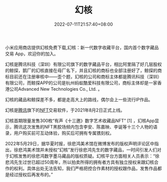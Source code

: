 ﻿---
weight: 
title: "幻核"
description: "小米应用商店提供幻核免费下载,幻核：新一代数字收藏平台
国内首个数字藏品交易 App，欢迎你的加入。"
date: 2022-07-11T21:57:40+08:00
lastmod: 2022-07-11T16:45:40+08:00
draft: false
authors: ["qianxun"]
featuredImage: "135.jpg"
link: "https://baike.baidu.com/item/%E5%B9%BB%E6%A0%B8/58147194?fr=aladdin"
tags: ["幻核","交易所"]
categories: ["navigation"]
navigation: ["交易所"]
lightgallery: true
toc: true
pinned: false
recommend: false
recommend1: false
---
小米应用商店提供幻核免费下载,幻核：新一代数字收藏平台，国内首个数字藏品交易 App，欢迎你的加入。

幻核是腾讯科技（深圳）有限公司旗下的数字藏品平台，相比阿里隔了好几层股权的鲸探，鹅厂的幻核直接在母厂名下，并且幻核的商标也全部注册好了，鲸探的商标目前还在注册审核中——歪个题，幻核的公司和商标主体都是腾讯科技（深圳）有限公司，而鲸探APP的公司是杭州蚂蚁酷爱科技有限公司，商标主体却是一家香港公司Advanced New Technologies Co., Ltd. 。

幻核的藏品和鲸探差不多，都是走高大上的路线，偶尔会上一些流行IP作品。

幻核是[腾讯](https://baike.baidu.com/item/腾讯/112204)旗下的[NFT](https://baike.baidu.com/item/NFT/56358612)交易软件，于2021年8月2日正式上线。

幻核首期限量发售300枚“有声《十三邀》数字艺术收藏品NFT” [1] ，幻核App显示，腾讯这次发售的NFT黑胶场频内包含李安、陈嘉映、李诞等十三个人物的语录，用户购买前可互动体验，购买后可拥有专属镌刻权。

2022年5月29日，据华夏时报，徐悲鸿美术馆在微博发布的版权声明评论区中指出，徐悲鸿美术馆并未授权“幻核”发行徐悲鸿先生的数字藏品，一时间引发人们对于幻核发售的徐悲鸿数字墨马藏品的版权质疑。幻核平台方面相关人员表示：“徐悲鸿先生过世已超过50周年，所以拍卖所得的拥有者方具有独立授权来跟幻核合作的权利。具体出处无法告知，我们严格把控合作素材的授权跟作品，发售作品都是经过授权后再发布的。”